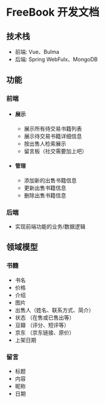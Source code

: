 # FreeBook 开发文档

## 技术栈

- 前端: Vue、Bulma
- 后端: Spring WebFulx、MongoDB

## 功能

### 前端

- #### 展示

  - 展示所有待交易书籍列表
  - 展示待交易书籍详细信息
  - 按出售人检索展示
  - 留言板（社交需要加上吧）

- #### 管理

  - 添加新的出售书籍信息  
  - 更新出售书籍信息  
  - 删除出售书籍信息  

### 后端

- 实现前端功能的业务/数据逻辑

## 领域模型

### 书籍

- 书名
- 价格
- 介绍
- 图片
- 出售人（姓名、联系方式、简介）
- 状态 （在售或已售出等）
- 豆瓣 （评分、短评等）
- 京东 （京东链接、原价）
- 上架日期

### 留言

- 标题
- 内容
- 昵称
- 日期
